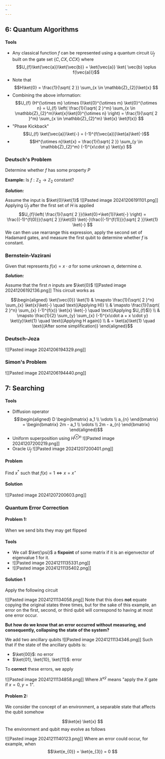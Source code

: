 ```yaml
---
~
---
```

## 6: Quantum Algorithms

#### Tools

- Any classical function $f$ can be represented using a quantum circuit $U_{f}$ built on the gate set $\{ C, CX, CCX \}$ where $$U_{f}\ket{\vec{a}}\ket{\vec{b}}  = \ket{\vec{a}} \ket{ \vec{b} \oplus f(\vec{a})}$$
 - Note that $$H\ket{0} = \frac{1}{\sqrt{ 2 }} \sum_{x \in \mathbb{Z}_{2}}\ket{x} $$
 - Combining the above information:$$U_{f} (H^{\otimes m} \otimes I)\ket{0}^{\otimes m} \ket{0}^{\otimes n} = U_{f} \left( \frac{1}{\sqrt{ 2 }^m} \sum_{x \in \mathbb{Z}_{2}^m}\ket{x}\ket{0}^{\otimes n} \right) = \frac{1}{\sqrt{ 2 }^m} \sum_{x \in \mathbb{Z}_{2}^m} \ket{x} \ket{f(x)} $$
 - "Phase Kickback"$$U_{f} \ket{\vec{a}}\ket{-} = (-1)^{f(\vec{a})}\ket{a}\ket{-}$$
 - $$H^{\otimes n}\ket{x} = \frac{1}{\sqrt{ 2 }} \sum_{y \in \mathbb{Z}_{2}^m} (-1)^{x\cdot y} \ket{y}  $$
 
### Deutsch's Problem

Determine whether $f$ has some property $P$

**Example:** Is $f: \mathbb{Z}_{2} \rightarrow \mathbb{Z}_{2}$ constant?

***Solution:***

Assume the input is $\ket{0}\ket{1}$
![[Pasted image 20241206191101.png]]
Applying $U_{f}$ after the first set of $H$ is applied 
$$U_{f}\left( \frac{1}{\sqrt{ 2 }}(\ket{0}+\ket{1})\ket{-} \right) = \frac{(-1)^{f(0)}}{\sqrt{ 2 }}\ket{0} \ket{-}\frac{(-1)^{f(1)}}{\sqrt{ 2 }}\ket{1} \ket{-} $$
We can then use rearrange this expression, apply the second set of Hadamard gates, and measure the first qubit to determine whether $f$ is constant. 

### Bernstein-Vazirani 

Given that represents $f(x) = x \cdot a$ for some unknown $a$, determine $a$. 

***Solution:***

Assume that the first $n$ inputs are  $\ket{0}$
![[Pasted image 20241206192136.png]]
This circuit works as 

$$\begin{aligned}
\ket{\vec{0}} \ket{1} & \mapsto \frac{1}{\sqrt{ 2 }^n} \sum_{x} \ket{x}\ket{-} \quad \text{(Applying H)} \\ 
& \mapsto \frac{1}{\sqrt{ 2 }^n} \sum_{x} (-1)^{f(x)} \ket{x} \ket{-} \quad \text{(Applying $U_{f}$)} \\
& \mapsto \frac{1}{2} \sum_{y} \sum_{x} (-1)^{x\cdot a + x \cdot y} \ket{y}\ket{1} \quad \text{(Applying H again)} \\
& = \ket{a}\ket{1} \quad \text{(After some simplification)}
\end{aligned}$$

### Deutsch-Joza
![[Pasted image 20241206194329.png]]
### Simon's Problem
![[Pasted image 20241206194440.png]]






## 7: Searching 

#### Tools
 - Diffusion operator 
 $$\begin{aligned}
D \begin{bmatrix}
a_1 \\ \vdots \\ a_{n}
\end{bmatrix} = \begin{bmatrix}
2m - a_1 \\ \vdots \\ 2m - a_{n}
\end{bmatrix}
\end{aligned}$$
- Uniform superposition using $H^{\otimes n}$
![[Pasted image 20241207200219.png]]
- Oracle $U_{f}$
![[Pasted image 20241207200401.png]]

#### Problem

Find $x^*$ such that $f(x) = 1 \iff x = x^\star$

#### Solution
![[Pasted image 20241207200603.png]]


### Quantum Error Correction

#### Problem 1:
When we send bits they may get flipped

#### Tools

- We call $\ket{\psi}$ a **fixpoint** of some matrix if it is an eigenvector of eigenvalue $1$ for it.
- ![[Pasted image 20241211135331.png]]
- ![[Pasted image 20241211135402.png]]

#### Solution 1

Apply the following circuit

![[Pasted image 20241211134058.png]]
Note that this does **not** equate copying the original states three times, but for the sake of this example, an error on the first, second, or third qubit will correspond to having at most one error occur. 

**But how do we know that an error occurred without measuring, and consequently, collapsing the state of the system?**

We add two ancillary qubits
![[Pasted image 20241211134346.png]]
Such that if the state of the ancillary qubits is: 
- $\ket{00}$: no error
- $\ket{01}, \ket{10}, \ket{11}$: error

To **correct** these errors, we apply 

![[Pasted image 20241211134858.png]]
Where $X^{x \bar{y}}$ means "apply the $X$ gate if $x =0, y=1$". 

#### Problem 2:

We consider the concept of an environment, a separable state that affects the qubit somehow

$$\ket{e} \ket{x} $$
The environment and qubit may evolve as follows

![[Pasted image 20241211140123.png]]
Where an error could occur, for example, when 
$$\ket{e_{0}} = \ket{e_{3}} = 0 $$
